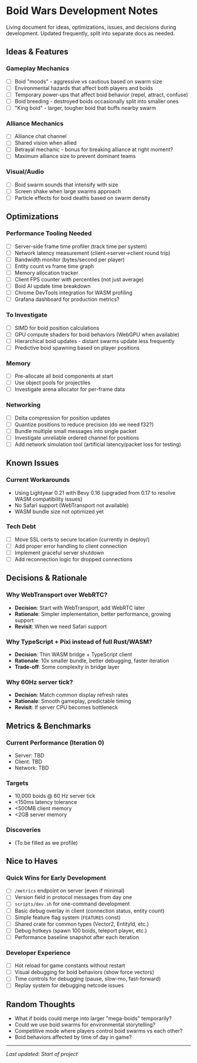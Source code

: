# Boid Wars Development Notes

Living document for ideas, optimizations, issues, and decisions during development. Updated frequently, split into separate docs as needed.

## Ideas & Features

### Gameplay Mechanics
- [ ] Boid "moods" - aggressive vs cautious based on swarm size
- [ ] Environmental hazards that affect both players and boids
- [ ] Temporary power-ups that affect boid behavior (repel, attract, confuse)
- [ ] Boid breeding - destroyed boids occasionally split into smaller ones
- [ ] "King boid" - larger, tougher boid that buffs nearby swarm

### Alliance Mechanics  
- [ ] Alliance chat channel
- [ ] Shared vision when allied
- [ ] Betrayal mechanic - bonus for breaking alliance at right moment?
- [ ] Maximum alliance size to prevent dominant teams

### Visual/Audio
- [ ] Boid swarm sounds that intensify with size
- [ ] Screen shake when large swarms approach
- [ ] Particle effects for boid deaths based on swarm density

## Optimizations

### Performance Tooling Needed
- [ ] Server-side frame time profiler (track time per system)
- [ ] Network latency measurement (client->server->client round trip)
- [ ] Bandwidth monitor (bytes/second per player)
- [ ] Entity count vs frame time graph
- [ ] Memory allocation tracker
- [ ] Client FPS counter with percentiles (not just average)
- [ ] Boid AI update time breakdown
- [ ] Chrome DevTools integration for WASM profiling
- [ ] Grafana dashboard for production metrics?

### To Investigate
- [ ] SIMD for boid position calculations
- [ ] GPU compute shaders for boid behaviors (WebGPU when available)
- [ ] Hierarchical boid updates - distant swarms update less frequently
- [ ] Predictive boid spawning based on player positions

### Memory
- [ ] Pre-allocate all boid components at start
- [ ] Use object pools for projectiles
- [ ] Investigate arena allocator for per-frame data

### Networking
- [ ] Delta compression for position updates
- [ ] Quantize positions to reduce precision (do we need f32?)
- [ ] Bundle multiple small messages into single packet
- [ ] Investigate unreliable ordered channel for positions
- [ ] Add network simulation tool (artificial latency/packet loss for testing)

## Known Issues

### Current Workarounds
- Using Lightyear 0.21 with Bevy 0.16 (upgraded from 0.17 to resolve WASM compatibility issues)
- No Safari support (WebTransport not available)
- WASM bundle size not optimized yet

### Tech Debt
- [ ] Move SSL certs to secure location (currently in deploy/)
- [ ] Add proper error handling to client connection
- [ ] Implement graceful server shutdown
- [ ] Add reconnection logic for dropped connections

## Decisions & Rationale

### Why WebTransport over WebRTC?
- **Decision**: Start with WebTransport, add WebRTC later
- **Rationale**: Simpler implementation, better performance, growing support
- **Revisit**: When we need Safari support

### Why TypeScript + Pixi instead of full Rust/WASM?
- **Decision**: Thin WASM bridge + TypeScript client
- **Rationale**: 10x smaller bundle, better debugging, faster iteration
- **Trade-off**: Some complexity in bridge layer

### Why 60Hz server tick?
- **Decision**: Match common display refresh rates
- **Rationale**: Smooth gameplay, predictable timing
- **Revisit**: If server CPU becomes bottleneck

## Metrics & Benchmarks

### Current Performance (Iteration 0)
- Server: TBD
- Client: TBD
- Network: TBD

### Targets
- 10,000 boids @ 60 Hz server tick
- <150ms latency tolerance
- <500MB client memory
- <2GB server memory

### Discoveries
- (To be filled as we profile)

## Nice to Haves

### Quick Wins for Early Development
- [ ] `/metrics` endpoint on server (even if minimal)
- [ ] Version field in protocol messages from day one
- [ ] `scripts/dev.sh` for one-command development
- [ ] Basic debug overlay in client (connection status, entity count)
- [ ] Simple feature flag system (`FEATURES` const)
- [ ] Shared crate for common types (Vector2, EntityId, etc.)
- [ ] Debug hotkeys (spawn 100 boids, teleport player, etc.)
- [ ] Performance baseline snapshot after each iteration

### Developer Experience
- [ ] Hot reload for game constants without restart
- [ ] Visual debugging for boid behaviors (show force vectors)
- [ ] Time controls for debugging (pause, slow-mo, fast-forward)
- [ ] Replay system for debugging netcode issues

## Random Thoughts

- What if boids could merge into larger "mega-boids" temporarily?
- Could we use boid swarms for environmental storytelling?
- Competitive mode where players control boid swarms vs each other?
- Boid behaviors affected by time of day in game?

---

*Last updated: Start of project*